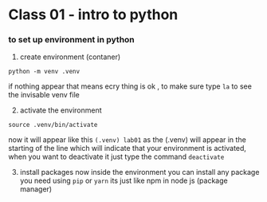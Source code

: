 # Class 01 - intro to python

### to set up environment in python

1. create environment (contaner) 
```
python -m venv .venv
```
if nothing appear that means ecry thing is ok , to make sure type `la` to see the invisable venv file

2. activate the environment 
```
source .venv/bin/activate
```
now it will appear like this `(.venv) lab01` as the (.venv) will appear in the starting of the line which will indicate that your environment is activated, when you want to deactivate it just type the command `deactivate`

3. install packages
 now inside the environment you can install any package you need using `pip` or `yarn` its just like npm in node js (package manager)
 
 


